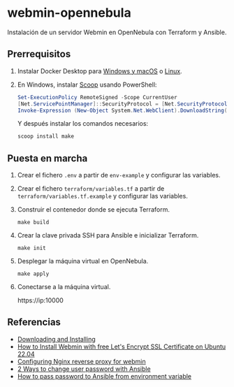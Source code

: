 # webmin-opennebula

Instalación de un servidor Webmin en OpenNebula con Terraform y Ansible.

## Prerrequisitos

1. Instalar Docker Desktop para [Windows y macOS](https://www.docker.com/products/docker-desktop/)
   o [Linux](https://docs.docker.com/desktop/linux/install/).

2. En Windows, instalar [Scoop](https://scoop.sh) usando PowerShell:

   ```powershell
   Set-ExecutionPolicy RemoteSigned -Scope CurrentUser
   [Net.ServicePointManager]::SecurityProtocol = [Net.SecurityProtocolType]::Tls12
   Invoke-Expression (New-Object System.Net.WebClient).DownloadString('https://get.scoop.sh')
   ```

   Y después instalar los comandos necesarios:

   ```powershell
   scoop install make
   ```

## Puesta en marcha

1. Crear el fichero `.env` a partir de `env-example` y configurar las variables.
2. Crear el fichero `terraform/variables.tf` a partir de `terraform/variables.tf.example` y configurar las variables.
3. Construir el contenedor donde se ejecuta Terraform.

    ```shell
    make build
    ```
4. Crear la clave privada SSH para Ansible e inicializar Terraform.

    ```shell
    make init
    ```

5. Desplegar la máquina virtual en OpenNebula.

    ```shell
    make apply
    ```

6. Conectarse a la máquina virtual.

   https://ip:10000

## Referencias

- [Downloading and Installing](https://webmin.com/download/)
- [How to Install Webmin with free Let's Encrypt SSL Certificate on Ubuntu 22.04](https://www.howtoforge.com/tutorial/ubuntu-webmin-installation/)
- [Configuring Nginx reverse proxy for webmin](https://stackoverflow.com/questions/22608942/configuring-nginx-reverse-proxy-for-webmin)
- [2 Ways to change user password with Ansible](https://www.howtouselinux.com/post/change-user-password-with-ansible)
- [How to pass password to Ansible from environment variable](https://medium.com/opsops/how-to-pass-password-to-ansible-from-environment-variable-bd5c566bc8a1)

